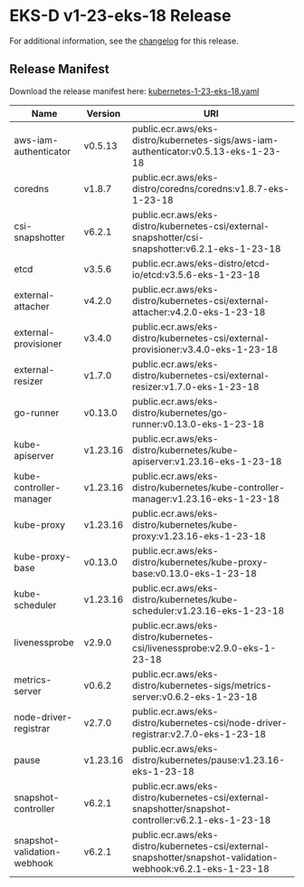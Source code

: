 # EKS-D v1-23-eks-18 Release

For additional information, see the [changelog](CHANGELOG-v1-23-eks-18.md) for this release.

## Release Manifest

Download the release manifest here: [kubernetes-1-23-eks-18.yaml](https://distro.eks.amazonaws.com/kubernetes-1-23/kubernetes-1-23-eks-18.yaml)

| Name | Version | URI |
|------|---------|-----|
| aws-iam-authenticator | v0.5.13 | public.ecr.aws/eks-distro/kubernetes-sigs/aws-iam-authenticator:v0.5.13-eks-1-23-18 |
| coredns | v1.8.7 | public.ecr.aws/eks-distro/coredns/coredns:v1.8.7-eks-1-23-18 |
| csi-snapshotter | v6.2.1 | public.ecr.aws/eks-distro/kubernetes-csi/external-snapshotter/csi-snapshotter:v6.2.1-eks-1-23-18 |
| etcd | v3.5.6 | public.ecr.aws/eks-distro/etcd-io/etcd:v3.5.6-eks-1-23-18 |
| external-attacher | v4.2.0 | public.ecr.aws/eks-distro/kubernetes-csi/external-attacher:v4.2.0-eks-1-23-18 |
| external-provisioner | v3.4.0 | public.ecr.aws/eks-distro/kubernetes-csi/external-provisioner:v3.4.0-eks-1-23-18 |
| external-resizer | v1.7.0 | public.ecr.aws/eks-distro/kubernetes-csi/external-resizer:v1.7.0-eks-1-23-18 |
| go-runner | v0.13.0 | public.ecr.aws/eks-distro/kubernetes/go-runner:v0.13.0-eks-1-23-18 |
| kube-apiserver | v1.23.16 | public.ecr.aws/eks-distro/kubernetes/kube-apiserver:v1.23.16-eks-1-23-18 |
| kube-controller-manager | v1.23.16 | public.ecr.aws/eks-distro/kubernetes/kube-controller-manager:v1.23.16-eks-1-23-18 |
| kube-proxy | v1.23.16 | public.ecr.aws/eks-distro/kubernetes/kube-proxy:v1.23.16-eks-1-23-18 |
| kube-proxy-base | v0.13.0 | public.ecr.aws/eks-distro/kubernetes/kube-proxy-base:v0.13.0-eks-1-23-18 |
| kube-scheduler | v1.23.16 | public.ecr.aws/eks-distro/kubernetes/kube-scheduler:v1.23.16-eks-1-23-18 |
| livenessprobe | v2.9.0 | public.ecr.aws/eks-distro/kubernetes-csi/livenessprobe:v2.9.0-eks-1-23-18 |
| metrics-server | v0.6.2 | public.ecr.aws/eks-distro/kubernetes-sigs/metrics-server:v0.6.2-eks-1-23-18 |
| node-driver-registrar | v2.7.0 | public.ecr.aws/eks-distro/kubernetes-csi/node-driver-registrar:v2.7.0-eks-1-23-18 |
| pause | v1.23.16 | public.ecr.aws/eks-distro/kubernetes/pause:v1.23.16-eks-1-23-18 |
| snapshot-controller | v6.2.1 | public.ecr.aws/eks-distro/kubernetes-csi/external-snapshotter/snapshot-controller:v6.2.1-eks-1-23-18 |
| snapshot-validation-webhook | v6.2.1 | public.ecr.aws/eks-distro/kubernetes-csi/external-snapshotter/snapshot-validation-webhook:v6.2.1-eks-1-23-18 |
